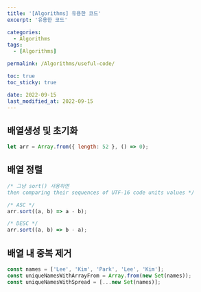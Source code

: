 ```yaml
---
title: '[Algorithms] 유용한 코드'
excerpt: '유용한 코드'

categories:
  - Algorithms
tags:
  - [Algorithms]

permalink: /Algorithms/useful-code/

toc: true
toc_sticky: true

date: 2022-09-15
last_modified_at: 2022-09-15
---
```


## 배열생성 및 초기화

```jsx
let arr = Array.from({ length: 52 }, () => 0);
```

## 배열 정렬

```jsx
/* 그냥 sort() 사용하면 
then comparing their sequences of UTF-16 code units values */

/* ASC */
arr.sort((a, b) => a - b);

/* DESC */
arr.sort((a, b) => b - a);
```

## 배열 내 중복 제거

```jsx
const names = ['Lee', 'Kim', 'Park', 'Lee', 'Kim'];
const uniqueNamesWithArrayFrom = Array.from(new Set(names));
const uniqueNamesWithSpread = [...new Set(names)];
```
